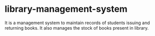 # library-management-system
It is a management system to maintain records of students issuing  and returning books.
It also manages the stock of books present in library.
